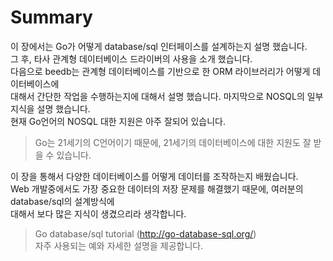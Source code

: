 # Summary

이 장에서는 Go가 어떻게 database/sql 인터페이스를 설계하는지 설명 했습니다.    
그 후, 타사 관계형 데이터베이스 드라이버의 사용을 소개 했습니다.    
다음으로 beedb는 관계형 데이터베이스를 기반으로 한  ORM 라이브러리가 어떻게 데이터베이스에    
대해서 간단한 작업을 수행하는지에 대해서 설명 했습니다. 마지막으로 NOSQL의 일부 지식을 설명 했습니다.   
현재 Go언어의 NOSQL 대한 지원은 아주 잘되어 있습니다. 

>Go는 21세기의 C언어이기 때문에, 21세기의 데이터베이스에 대한 지원도 잘 받을 수 있습니다.

이 장을 통해서 다양한 데이터베이스를 어떻게 데이터를 조작하는지 배웠습니다.   
Web 개발중에서도 가장 중요한 데이터의 저장 문제를 해결했기 때문에, 여러분의 database/sql의 설계방식에   
대해서 보다 많은 지식이 생겼으리라 생각합니다. 

> Go database/sql tutorial (http://go-database-sql.org/)   
  자주 사용되는 예와 자세한 설명을 제공합니다.

